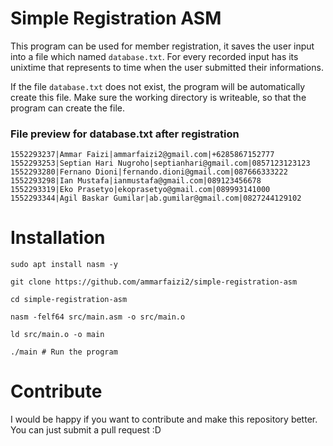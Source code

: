 # Simple Registration ASM

This program can be used for member registration, it saves the user input into a file which named `database.txt`. For every recorded input has its unixtime that represents to time when the user submitted their informations.

If the file `database.txt` does not exist, the program will be automatically create this file. Make sure the working directory is writeable, so that the program can create the file.

### File preview for database.txt after registration

```
1552293237|Ammar Faizi|ammarfaizi2@gmail.com|+6285867152777
1552293253|Septian Hari Nugroho|septianhari@gmail.com|0857123123123
1552293280|Fernano Dioni|fernando.dioni@gmail.com|087666333222
1552293298|Ian Mustafa|ianmustafa@gmail.com|089123456678
1552293319|Eko Prasetyo|ekoprasetyo@gmail.com|089993141000
1552293344|Agil Baskar Gumilar|ab.gumilar@gmail.com|0827244129102
```

# Installation
```shell
sudo apt install nasm -y

git clone https://github.com/ammarfaizi2/simple-registration-asm

cd simple-registration-asm

nasm -felf64 src/main.asm -o src/main.o

ld src/main.o -o main

./main # Run the program
```

# Contribute
I would be happy if you want to contribute and make this repository better. You can just submit a pull request :D
